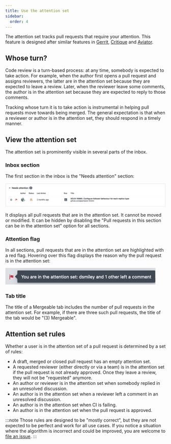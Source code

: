 ```yaml
---
title: Use the attention set
sidebar:
  order: 4
---
```


The attention set tracks pull requests that require your attention.
This feature is designed after similar features in [Gerrit](https://gerrit-review.googlesource.com/Documentation/user-attention-set.html), [Critique](https://abseil.io/resources/swe-book/html/ch19.html#quotation_marksemicolonwhose_turnquotat) and [Aviator](https://docs.aviator.co/attentionset).

## Whose turn?

Code review is a turn-based process: at any time, somebody is expected to take action.
For example, when the author first opens a pull request and assigns reviewers, the latter are in the attention set because they are expected to leave a review.
Later, when the reviewer leave some comments, the author is in the attention set because they are expected to reply to those comments.

Tracking whose turn it is to take action is instrumental in helping pull requests move towards being merged.
The general expectation is that when a reviewer or author is in the attention set, they should respond in a timely manner.

## View the attention set

The attention set is prominently visible in several parts of the inbox.

### Inbox section

The first section in the inbox is the "Needs attention" section:

![Needs attention section](../../../assets/screenshots/needs-attention.png)

It displays all pull requests that are in the attention set.
It cannot be moved or modified.
It can be hidden by disabling the "Pull requests in this section can be in the attention set" option for all sections.

### Attention flag

In all sections, pull requests that are in the attention set are highlighted with a red flag.
Hovering over this flag displays the reason why the pull request is in the attention set:

![Attention flag](../../../assets/screenshots/attention-flag.png)

### Tab title

The title of a Mergeable tab includes the number of pull requests in the attention set.
For example, if there are three such pull requests, the title of the tab would be "(3) Mergeable".

## Attention set rules

Whether a user is in the attention set of a pull request is determined by a set of rules:

- A draft, merged or closed pull request has an empty attention set.
- A requested reviewer (either directly or via a team) is in the attention set if the pull request is not already approved.
  Once they leave a review, they will not be "requested" anymore.
- An author or reviewer is in the attention set when somebody replied in an unresolved discussion.
- An author is in the attention set when a reviewer left a comment in an unresolved discussion.
- An author is in the attention set when CI is failing.
- An author is in the attention set when the pull request is approved.

:::note
Those rules are designed to be "mostly correct", but they are not expected to be perfect and work for all use cases.
If you notice a situation where the algorithm is incorrect and could be improved, you are welcome to [file an issue](https://github.com/pvcnt/mergeable/issues/new).
:::
